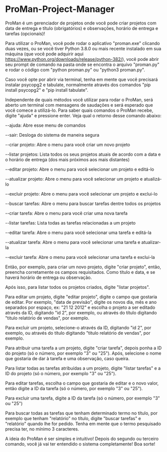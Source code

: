 # ProMan-Project-Manager
ProMan é um gerenciador de projetos onde você pode criar projetos com data de entrega e título (obrigatórios) e observações, horário de entrega e tarefas (opcionais)!

Para utilizar o ProMan, você pode rodar o aplicativo "proman.exe" clicando duas vezes, ou se você tiver Python 3.8.0 ou mais recente instalado em sua máquina (que você pode adquirir aqui https://www.python.org/downloads/release/python-382/), você pode abrir seu prompt de comando na pasta onde se encontra o arquivo "proman.py" e rodar o código com "python proman.py" ou "python3 proman.py".

Caso você opte por abrir via terminal, tenha em mente que você precisará instalar psycopg2 e tabulate, normalmente através dos comandos "pip install psycopg2" e "pip install tabulate".

Independente de quais métodos você utilizar para rodar o ProMan, será aberto um terminal com mensagens de saudações e será esperado que você comece a utilizá-lo. Para saber quais comandos o ProMan recebe, digite "ajuda" e pressione enter. Veja qual o retorno desse comando abaixo:

--ajuda: Abre esse menu de comandos

--sair: Desloga do sistema de maneira segura

--criar projeto: Abre o menu para você criar um novo projeto

--listar projetos: Lista todos os seus projetos atuais de acordo com a data e o horário de entrega (dos mais próximos aos mais distantes)

--editar projeto: Abre o menu para você selecionar um projeto e editá-lo

--atualizar projeto: Abre o menu para você selecionar um projeto e atualizá-lo

--excluir projeto: Abre o menu para você selecionar um projeto e exclui-lo

--buscar tarefas: Abre o menu para buscar tarefas dentre todos os projetos

--criar tarefa: Abre o menu para você criar uma nova tarefa

--listar tarefas: Lista todas as tarefas relacionadas a um projeto

--editar tarefa: Abre o menu para você selecionar uma tarefa e editá-la

--atualizar tarefa: Abre o menu para você selecionar uma tarefa e atualizar-la

--excluir tarefa: Abre o menu para você selecionar uma tarefa e exclui-la

Então, por exemplo, para criar um novo projeto, digite "criar projeto", então, preencha corretamente os campos requisitados. Como título e data, e se haverá horário de entrega ou observação.

Após isso, para listar todos os projetos criados, digite "listar projetos".

Para editar um projeto, digite "editar projeto", digite o campo que gostaria de editar. Por exemplo, "data de previsão", digite os novos dia, mês e ano separados por espaço, ex: "21 12 2012" e escolha o projeto a ser editado através da ID, digitando "id 2", por exemplo, ou através do título digitando "titulo relatório de vendas", por exemplo.

Para excluir um projeto, selecione-o através da ID, digitando "id 2", por exemplo, ou através do título digitando "titulo relatório de vendas", por exemplo.

Para atribuir uma tarefa a um projeto, digite "criar tarefa", depois ponha a ID do projeto (só o número, por exemplo "3" ou "25"). Após, selecione o nome que gostaria de dar à tarefa e uma observação, caso queira.

Para listar todas as tarefas atribuídas a um projeto, digite "listar tarefas" e a ID do projeto (só o número, por exemplo "3" ou "25").

Para editar tarefas, escolha o campo que gostaria de editar e o novo valor, então digite a ID da tarefa (só o número, por exemplo "3" ou "25").

Para excluir uma tarefa, digite a ID da tarefa (só o número, por exemplo "3" ou "25")

Para buscar todas as tarefas que tenham determinado termo no título, por exemplo que tenham "relatório" no título, digite "buscar tarefas" e "relatório" quando lhe for pedido. Tenha em mente que o termo pesquisado precisa ter, no mínimo 3 caracteres.

A ideia do ProMan é ser simples e intuitivo! Depois do segundo ou terceiro comando, você já vai ter entendido o sistema completamente! Boa sorte!
